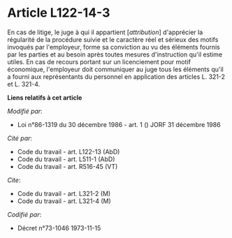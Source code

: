 # Article L122-14-3

En cas de litige, le juge à qui il appartient [*attribution*] d'apprécier la régularité de la procédure suivie et le
caractère réel et sérieux des motifs invoqués par l'employeur, forme sa conviction au vu des éléments fournis par les parties
et au besoin après toutes mesures d'instruction qu'il estime utiles. En cas de recours portant sur un licenciement pour motif
économique, l'employeur doit communiquer au juge tous les éléments qu'il a fourni aux représentants du personnel en
application des articles L. 321-2 et L. 321-4.

**Liens relatifs à cet article**

_Modifié par_:

  - Loi n°86-1319 du 30 décembre 1986 - art. 1 () JORF 31 décembre 1986

_Cité par_:

  - Code du travail - art. L122-13 (AbD)
  - Code du travail - art. L511-1 (AbD)
  - Code du travail - art. R516-45 (VT)

_Cite_:

  - Code du travail - art. L321-2 (M)
  - Code du travail - art. L321-4 (M)

_Codifié par_:

  - Décret n°73-1046 1973-11-15
